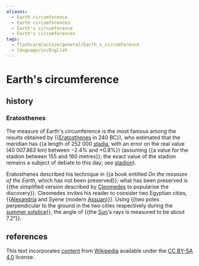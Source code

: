 ```yaml
---
aliases:
  - Earth circumference
  - Earth circumferences
  - Earth's circumference
  - Earth's circumferences
tags:
  - flashcard/active/general/Earth_s_circumference
  - language/in/English
---
```


# Earth's circumference

## history

### Eratosthenes

The measure of Earth's circumference is the most famous among the results obtained by {{[Eratosthenes](Eratosthenes.md) in 240 BC}}, who estimated that the meridian has {{a length of 252&nbsp;000 [stadia](stadion%20(unit).md), with an error on the real value (40&nbsp;007.863 km) between −2.4% and +0.8%}} (assuming {{a value for the stadion between 155 and 160 metres}}; the exact value of the stadion remains a subject of debate to this day; see [stadion](stadion%20(unit).md)). <!--SR:!2025-01-08,129,290!2024-10-15,47,250!2024-09-04,34,270-->

Eratosthenes described his technique in {{a book entitled _On the measure of the Earth_, which has not been preserved}}; what has been preserved is {{the simplified version described by [Cleomedes](Cleomedes.md) to popularise the discovery}}. Cleomedes invites his reader to consider two Egyptian cities, {{[Alexandria](Alexandria.md) and Syene (modern [Assuan](Aswan.md))}}. Using {{two poles perpendicular to the ground in the two cities respectively during the [summer solstice](summer%20solstice.md)}}, the angle of {{the [Sun](Sun.md)'s rays is measured to be about 7.2°}}. <!--SR:!2024-09-04,38,290!2024-09-06,40,290!2024-09-22,47,290!2024-09-06,34,270!2025-01-11,135,310-->

## references

This text incorporates [content](https://en.wikipedia.org/wiki/Earth's_circumference) from [Wikipedia](Wikipedia.md) available under the [CC BY-SA 4.0](https://creativecommons.org/licenses/by-sa/4.0/) license.
